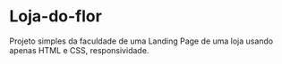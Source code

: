 # Loja-do-flor
Projeto simples da faculdade de uma Landing Page de uma loja usando apenas HTML e CSS, responsividade.
